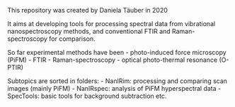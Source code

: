 This repository was created by Daniela Täuber in 2020

It aims at developing tools for processing spectral data from vibrational nanospectroscopy methods, 
and conventional FTIR and Raman-spectroscopy for comparison.

So far experimental methods have been 
    - photo-induced force microscopy (PiFM)
    - FTIR
    - Raman-spectroscopy
    - optical photo-thermal resonance (O-PTIR)

Subtopics are sorted in folders:
    - NanIRim: processing and comparing scan images (mainly PiFM)
    - NanIRspec: analysis of PiFM hyperspectral data 
    - SpecTools: basic tools for background subtraction etc.
